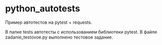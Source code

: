 # python_autotests
Пример автотестов на pytest + requests.

В папке tests автотесты с использованием библиотеки pytest.
В файле zadanie_testovoe.py выполнено тестовое задание.
